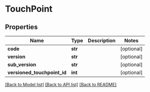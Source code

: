 # TouchPoint

## Properties
Name | Type | Description | Notes
------------ | ------------- | ------------- | -------------
**code** | **str** |  | [optional] 
**version** | **str** |  | [optional] 
**sub_version** | **str** |  | [optional] 
**versioned_touchpoint_id** | **int** |  | [optional] 

[[Back to Model list]](../README.md#documentation-for-models) [[Back to API list]](../README.md#documentation-for-api-endpoints) [[Back to README]](../README.md)


